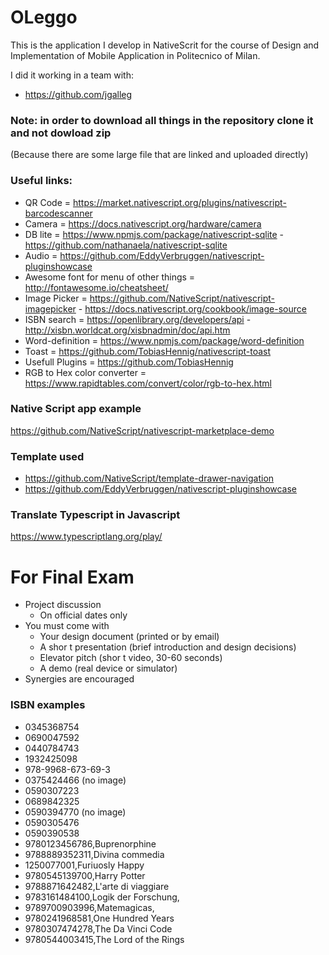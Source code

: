 # OLeggo
This is the application I develop in NativeScrit for the course of Design and Implementation of Mobile Application in Politecnico of Milan.

I did it working in a team with:
* https://github.com/jgalleg

### Note: in order to download all things in the repository clone it and not dowload zip
(Because there are some large file that are linked and uploaded directly)

### Useful links:

* QR Code = https://market.nativescript.org/plugins/nativescript-barcodescanner
* Camera = https://docs.nativescript.org/hardware/camera
* DB lite = https://www.npmjs.com/package/nativescript-sqlite   -
          https://github.com/nathanaela/nativescript-sqlite
* Audio   = https://github.com/EddyVerbruggen/nativescript-pluginshowcase   
* Awesome font for menu of other things = http://fontawesome.io/cheatsheet/
* Image Picker = https://github.com/NativeScript/nativescript-imagepicker - https://docs.nativescript.org/cookbook/image-source
* ISBN search = https://openlibrary.org/developers/api      -
                http://xisbn.worldcat.org/xisbnadmin/doc/api.htm
* Word-definition = https://www.npmjs.com/package/word-definition
* Toast = https://github.com/TobiasHennig/nativescript-toast
* Usefull Plugins = https://github.com/TobiasHennig
* RGB to Hex color converter = https://www.rapidtables.com/convert/color/rgb-to-hex.html

### Native Script app example

https://github.com/NativeScript/nativescript-marketplace-demo

### Template used
* https://github.com/NativeScript/template-drawer-navigation
* https://github.com/EddyVerbruggen/nativescript-pluginshowcase

### Translate Typescript in Javascript
https://www.typescriptlang.org/play/

# For Final Exam
* Project discussion 
  * On official dates only
* You must come with
  * Your design document (printed or by email)
  * A shor t presentation (brief  introduction and design decisions)
  * Elevator pitch (shor t video, 30-60 seconds)
  * A demo (real device or simulator)
* Synergies are encouraged

### ISBN examples
* 0345368754
* 0690047592
* 0440784743
* 1932425098
* 978-9968-673-69-3 
* 0375424466 (no image)
* 0590307223
* 0689842325
* 0590394770 (no image)
* 0590305476
* 0590390538
* 9780123456786,Buprenorphine
* 9788889352311,Divina commedia
* 1250077001,Furiuosly Happy
* 9780545139700,Harry Potter
* 9788871642482,L'arte di viaggiare
* 9783161484100,Logik der Forschung,
* 9789700903996,Matemagicas,
* 9780241968581,One Hundred Years
* 9780307474278,The Da Vinci Code
* 9780544003415,The Lord of the Rings
